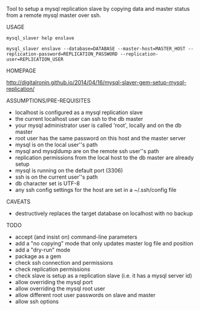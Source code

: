 
Tool to setup a mysql replication slave by copying data and master status from a remote mysql master over ssh.

USAGE

    mysql_slaver help enslave

    mysql_slaver enslave --database=DATABASE --master-host=MASTER_HOST --replication-password=REPLICATION_PASSWORD --replication-user=REPLICATION_USER

HOMEPAGE

  http://digitalronin.github.io/2014/04/16/mysql-slaver-gem-setup-mysql-replication/

ASSUMPTIONS/PRE-REQUISITES

* localhost is configured as a mysql replication slave
* the current localhost user can ssh to the db master
* your mysql administrator user is called 'root', locally and on the db master
* root user has the same password on this host and the master server
* mysql is on the local user''s path
* mysql and mysqldump are on the remote ssh user''s path
* replication permissions from the local host to the db master are already setup
* mysql is running on the default port (3306)
* ssh is on the current user''s path
* db character set is UTF-8
* any ssh config settings for the host are set in a ~/.ssh/config file

CAVEATS

* destructively replaces the target database on localhost with no backup

TODO

* accept (and insist on) command-line parameters
* add a "no copying" mode that only updates master log file and position
* add a "dry-run" mode
* package as a gem
* check ssh connection and permissions
* check replication permissions
* check slave is setup as a replication slave (i.e. it has a mysql server id)
* allow overriding the mysql port
* allow overriding the mysql root user
* allow different root user passwords on slave and master
* allow ssh options
